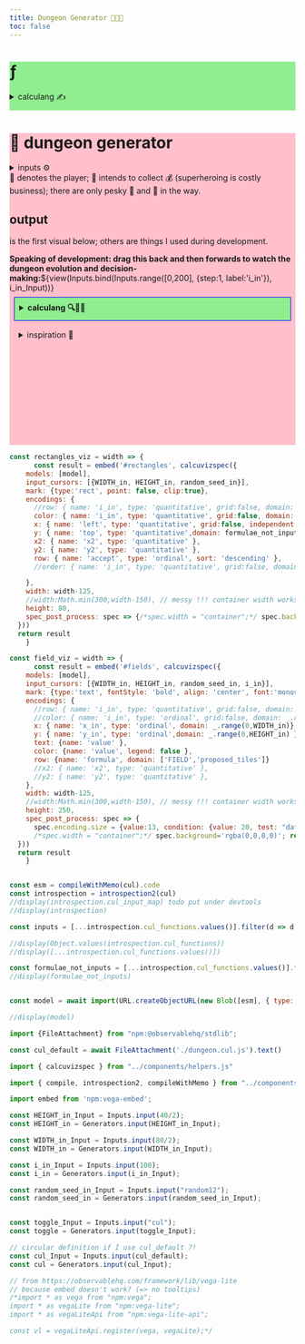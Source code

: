 ```yaml
---
title: Dungeon Generator 👹👾🔫
toc: false
---
```


<div class="wrapper">
  <div class="lhs" style="background: lightgreen">
    <div class="grow">
    <h1>ƒ</h1>
    <details class="calculang"><summary class="calculang" style="margin-bottom:10px">calculang ✍️</summary>
    <span style="font-style: italic">editable!</span> 🧙‍♂️
    <!--<pre class="f">-->${view(Inputs.bind(Inputs.textarea({ rows:60, resize: true}), cul_Input))}<!--</pre>-->
    <details><summary>javascript ✨</summary>
    <span style="font-style: italic">generated from calculang</span> ⬆️ (memo option on)
    ${view(Inputs.textarea({value:esm,  rows:60, resize: true, disabled:true}))}
    </details>
    <details><summary>dev tools 🧰</summary>
    ${"todo"}
    </details>
    </details>
    </div>
  </div>
  <div class="rhs" style="background: pink">
    <h1>🎨 dungeon generator</h1>
    <div class="card">
    <details><summary>inputs ⚙️</summary>
    ${view(Inputs.bind(Inputs.range([0,100], {step:1, label:'WIDTH_in'}), WIDTH_in_Input))}
    ${view(Inputs.bind(Inputs.range([0,100], {step:1, label:'HEIGHT_in'}), HEIGHT_in_Input))}
    ${view(Inputs.bind(Inputs.range([0,200], {step:1, label:'i_in'}), i_in_Input))}
    ${view(Inputs.bind(Inputs.text({label:'random seed'}), random_seed_in_Input))}
    </details>
    </div>
  <span>🦸 denotes the player; 🦸 intends to collect 💰 (superheroing is costly business); there are only pesky 👾 and 👹 in the way.</span><!--<p>Doors between rooms are a + (closed door) or ' (open door)</p>-->
  <h2>output</h2>
  <p>is the first visual below; others are things I used during development.</p>
  <span style="font-weight:bold">Speaking of development: drag this back and then forwards to watch the dungeon evolution and decision-making:</span>${view(Inputs.bind(Inputs.range([0,200], {step:1, label:'i_in'}), i_in_Input))}
  <details style="background:lightgreen; padding: 0.5rem; margin: 0.5rem; border: 1px solid blue"><summary style="font-weight:bold">calculang 🔍💬🧮</summary>
  <span>This dungeon generator is made with <a href="https://calculang.dev">calculang<a>, <span style="font-weight:bold">a language for calculations for transparency and certainty about numbers</span> 🔍💬🧮<br/>(dungeons are maths too)
  <p>On left/top, you can find and edit the formulas (but this is WIP and very dangerous).
  <p>Better to find the source code <a href="https://github.com/declann/calculang-develop-with-framework/tree/dev/docs/dungeon">on GitHub</a> and PRs are welcome.</p>
  <p>Tell me if you want to make 🦸 a playable character! (x 👹 and 👾) You won't even need to pay me royalties. Try <a href="https://calculang-at-fosdem.pages.dev/?id=raycasting2">raycasting</a>?</p>
  </details>
  <details style="padding: 0.5rem; margin: 0.5rem"><summary style="">inspiration 🧙</summary><p>The basis of this is something impressive I found written in C. Mine is slower! But I'll leave a broader comparative analysis for another time or for someone else!</p>
  <a href="https://gist.github.com/munificent/b1bcd969063da3e6c298be070a22b604">Here</a> is the pretty dungeon generator by <a href="https://journal.stuffwithstuff.com/">Bob Nystrom</a>, but I very closely followed the logic from <a href="https://gist.github.com/Joker-vD/cc5372a349559b9d1a3b220d5eaf2b01">this</a> helpful commented version.
  </details>
</span>
  <div class="card" id="fields"></div>
  <div class="card" id="rectangles"></div>
  <!--<span>floor_overlap ${model.floor_overlap({WIDTH_in, HEIGHT_in, random_seed_in, i_in})}</span>-->
  <!--<span>wall_overlap2 ${JSON.stringify(model.wall_overlap2({WIDTH_in, HEIGHT_in, random_seed_in, i_in}))}</span>-->
  <!--<span>door ${JSON.stringify(model.door({WIDTH_in, HEIGHT_in, random_seed_in, i_in}))}</span>-->
  <!--<span>${model.player_x({WIDTH_in, HEIGHT_in, random_seed_in})}</span>
  <span>${model.player_y({WIDTH_in, HEIGHT_in, random_seed_in})}</span>-->
  <div class="card" id="viz"></div>
  <div style="visibility:hidden">
  ${resize(rectangles_viz)}
  ${resize(field_viz)}
  ${resize(width => {
      const result = embed('#viz', calcuvizspec({
    models: [model],
    input_cursors: [{WIDTH_in, HEIGHT_in, random_seed_in}],
    mark: {type:'point', point: false, clip:true},
    encodings: {
      x: { name: 'i_in', type: 'quantitative', grid:false, domain: _.range(0,10) },
      y: { name: 'value', type: 'quantitative', grid:false, independent: true},
      row: { name: 'formula', domain: formulae_not_inputs },
      color: { name: 'formula', legend: false }
    },
    width:Math.min(300,width-150), // messy !!! container width works but overstates
    height: 50,
    spec_post_process: spec => {/*spec.width = "container";*/ spec.background='rgba(0,0,0,0)'; return spec}
  }))
  return result
    })
  }
  </div>
  </div>
</div>

```js
const rectangles_viz = width => {
      const result = embed('#rectangles', calcuvizspec({
    models: [model],
    input_cursors: [{WIDTH_in, HEIGHT_in, random_seed_in}],
    mark: {type:'rect', point: false, clip:true},
    encodings: {
      //row: { name: 'i_in', type: 'quantitative', grid:false, domain: _.range(0,10) },
      color: { name: 'i_in', type: 'quantitative', grid:false, domain: _.range(0,i_in), legend: false },
      x: { name: 'left', type: 'quantitative', grid:false, independent: false},
      y: { name: 'top', type: 'quantitative',domain: formulae_not_inputs, sort: 'descending' },
      x2: { name: 'x2', type: 'quantitative' },
      y2: { name: 'y2', type: 'quantitative' },
      row: { name: 'accept', type: 'ordinal', sort: 'descending' },
      //order: { name: 'i_in', type: 'quantitative', grid:false, domain: _.range(0,i_in), legend: false, sort: 'descending' },

    },
    width: width-125,
    //width:Math.min(300,width-150), // messy !!! container width works but overstates
    height: 80,
    spec_post_process: spec => {/*spec.width = "container";*/ spec.background='rgba(0,0,0,0)'; return spec}
  }))
  return result
    }
```

```js
const field_viz = width => {
      const result = embed('#fields', calcuvizspec({
    models: [model],
    input_cursors: [{WIDTH_in, HEIGHT_in, random_seed_in, i_in}],
    mark: {type:'text', fontStyle: 'bold', align: 'center', font:'monospace'},
    encodings: {
      //row: { name: 'i_in', type: 'quantitative', grid:false, domain: _.range(0,10) },
      //color: { name: 'i_in', type: 'ordinal', grid:false, domain: _.range(0,10), legend: false },
      x: { name: 'x_in', type: 'ordinal', domain: _.range(0,WIDTH_in)},
      y: { name: 'y_in', type: 'ordinal',domain: _.range(0,HEIGHT_in) },
      text: {name: 'value' },
      color: {name: 'value', legend: false },
      row: {name: 'formula', domain: ['FIELD','proposed_tiles']}
      //x2: { name: 'x2', type: 'quantitative' },
      //y2: { name: 'y2', type: 'quantitative' },
    },
    width: width-125,
    //width:Math.min(300,width-150), // messy !!! container width works but overstates
    height: 250,
    spec_post_process: spec => {
      spec.encoding.size = {value:13, condition: {value: 20, test: "datum.value == '🦸'"}}
      /*spec.width = "container";*/ spec.background='rgba(0,0,0,0)'; return spec}
  }))
  return result
    }
```

```js

const esm = compileWithMemo(cul).code
const introspection = introspection2(cul)
//display(introspection.cul_input_map) todo put under devtools
//display(introspection)

const inputs = [...introspection.cul_functions.values()].filter(d => d.reason == 'input definition').map(d => d.name).sort()

//display(Object.values(introspection.cul_functions))
//display([...introspection.cul_functions.values()])

const formulae_not_inputs = [...introspection.cul_functions.values()].filter(d => d.reason == 'definition' && inputs.indexOf(d.name+'_in') == -1).map(d => d.name)
//display(formulae_not_inputs)


const model = await import(URL.createObjectURL(new Blob([esm], { type: "text/javascript" })).toString())

//display(model)


```


```js
import {FileAttachment} from "npm:@observablehq/stdlib";

const cul_default = await FileAttachment('./dungeon.cul.js').text()

import { calcuvizspec } from "../components/helpers.js"

import { compile, introspection2, compileWithMemo } from "../components/mini-calculang.js"
```


```js
import embed from 'npm:vega-embed';

const HEIGHT_in_Input = Inputs.input(40/2);
const HEIGHT_in = Generators.input(HEIGHT_in_Input);

const WIDTH_in_Input = Inputs.input(80/2);
const WIDTH_in = Generators.input(WIDTH_in_Input);

const i_in_Input = Inputs.input(100);
const i_in = Generators.input(i_in_Input);

const random_seed_in_Input = Inputs.input("random12");
const random_seed_in = Generators.input(random_seed_in_Input);


const toggle_Input = Inputs.input("cul");
const toggle = Generators.input(toggle_Input);

// circular definition if I use cul_default ?!
const cul_Input = Inputs.input(cul_default);
const cul = Generators.input(cul_Input);

```

```js
// from https://observablehq.com/framework/lib/vega-lite
// because embed doesn't work? (=> no tooltips)
/*import * as vega from "npm:vega";
import * as vegaLite from "npm:vega-lite";
import * as vegaLiteApi from "npm:vega-lite-api";

const vl = vegaLiteApi.register(vega, vegaLite);*/
```
